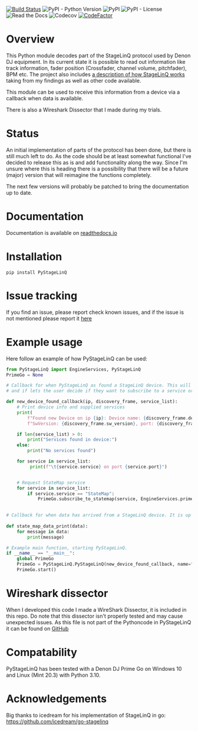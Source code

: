 [![Build Status](https://img.shields.io/circleci/build/github/Jaxc/PyStageLinQ/main?style=plastic)](https://app.circleci.com/pipelines/github/Jaxc/PyStageLinQ?branch=main)
![PyPI - Python Version](https://img.shields.io/pypi/pyversions/PyStageLinQ?style=plastic)
![PyPI](https://img.shields.io/pypi/v/PyStageLinQ?style=plastic)
![PyPI - License](https://img.shields.io/pypi/l/PyStageLinQ?style=plastic)
![Read the Docs](https://img.shields.io/readthedocs/pystagelinq?style=plastic)
![Codecov](https://img.shields.io/codecov/c/github/Jaxc/PyStageLinQ?style=plastic)
[![CodeFactor](https://www.codefactor.io/repository/github/jaxc/pystagelinq/badge/main?style=plastic)](https://www.codefactor.io/repository/github/jaxc/pystagelinq/overview/main)
# Overview
This Python module decodes part of the StageLinQ protocol used by Denon DJ equipment. In its current state it is
possible to read out information like track information, fader position (Crossfader, channel volume, pitchfader), BPM 
etc. The project also includes [a description of how StageLinQ works](https://github.com/Jaxc/PyStageLinQ/blob/main/StageLinQ_protocol.md) taking from my findings
as well as other code available.

This module can be used to receive this information from a device via a callback when data is available.

There is also a Wireshark Dissector that I made during my trials.

# Status
An initial implementation of parts of the protocol has been done, but there is still much left to do. As the code should
be at least somewhat functional I've decided to release this as is and add functionality along the way. Since I'm unsure
where this is heading there is a possibility that there will be a future (major) version that will reimagine the 
functions completely.

The next few versions will probably be patched to bring the documentation up to date.

# Documentation
Documentation is available on [readthedocs.io](https://pystagelinq.readthedocs.io/en/latest/)

# Installation
`pip install PyStageLinQ`


# Issue tracking
If you find an issue, please report check known issues, and if the issue is not mentioned please report it 
[here](https://github.com/Jaxc/PyStageLinQ)

# Example usage
Here follow an example of how PyStageLinQ can be used:

```python
from PyStageLinQ import EngineServices, PyStageLinQ
PrimeGo = None

# Callback for when PyStageLinQ as found a StageLinQ device. This will print out information about the found device
# and if lets the user decide if they want to subscribe to a service or not.

def new_device_found_callback(ip, discovery_frame, service_list):
    # Print device info and supplied services
    print(
        f"Found new Device on ip {ip}: Device name: {discovery_frame.device_name}, ConnectionType: {discovery_frame.connection_type}, SwName: {discovery_frame.sw_name}, "
        f"SwVersion: {discovery_frame.sw_version}, port: {discovery_frame.Port}")

    if len(service_list) > 0:
        print("Services found in device:")
    else:
        print("No services found")

    for service in service_list:
         print(f"\t{service.service} on port {service.port}")


    # Request StateMap service
    for service in service_list:
        if service.service == "StateMap":
            PrimeGo.subscribe_to_statemap(service, EngineServices.prime_go, state_map_data_print)

            
# Callback for when data has arrived from a StageLinQ device. It is up to the user what to do with this information.
            
def state_map_data_print(data):
    for message in data:
        print(message)

# Example main function, starting PyStageLinQ.
if __name__ == "__main__":
    global PrimeGo
    PrimeGo = PyStageLinQ.PyStageLinQ(new_device_found_callback, name="Jaxcie StagelinQ")
    PrimeGo.start()
```

# Wireshark dissector
When I developed this code I made a WireShark Dissector, it is included in this repo. Do note that this dissector 
isn't properly tested and may cause unexpected issues. As this file is not part of the Pythoncode in PyStageLinQ it can
be found on [GitHub](https://github.com/Jaxc/PyStageLinQ/blob/main/tools/StageLinQ.lua)

# Compatability
PyStageLinQ has been tested with a Denon DJ Prime Go on Windows 10 and Linux (Mint 20.3) with Python 3.10. 

# Acknowledgements
Big thanks to icedream for his implementation of StageLinQ in go:
https://github.com/icedream/go-stagelinq
